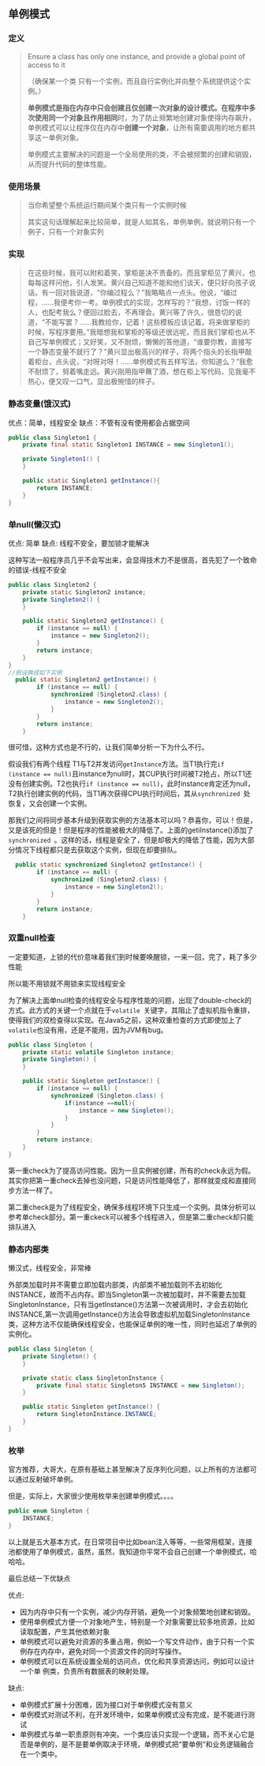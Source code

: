 ## 单例模式

### 定义

> Ensure a class has only one instance, and provide a global point of access to it
>
> （确保某一个类 只有一个实例，而且自行实例化并向整个系统提供这个实例。）
>
> **单例模式是指在内存中只会创建且仅创建一次对象的设计模式。**在程序中**多次使用同一个对象且作用相同**时，为了防止频繁地创建对象使得内存飙升，单例模式可以让程序仅在内存中**创建一个对象**，让所有需要调用的地方都共享这一单例对象。
>
> 单例模式主要解决的问题是一个全局使用的类，不会被频繁的创建和销毁，从而提升代码的整体性能。

### 使用场景

> 当你希望整个系统运行期间某个类只有一个实例时候
>
> 其实这句话理解起来比较简单，就是人如其名，单例单例，就说明只有一个例子，只有一个对象实列

### 实现

> 在这些时候，我可以附和着笑，掌柜是决不责备的。而且掌柜见了黄兴，也每每这样问他，引人发笑。黄兴自己知道不能和他们谈天，便只好向孩子说话。有一回对我说道，“你编过程么？”我略略点一点头。他说，“编过程，……我便考你一考。单例模式的实现，怎样写的？”我想，讨饭一样的人，也配考我么？便回过脸去，不再理会。黄兴等了许久，很恳切的说道，“不能写罢？……我教给你，记着！这些模板应该记着。将来做掌柜的时候，写程序要用。”我暗想我和掌柜的等级还很远呢，而且我们掌柜也从不自己写单例模式；又好笑，又不耐烦，懒懒的答他道，“谁要你教，直接写一个静态变量不就行了？”黄兴显出极高兴的样子，将两个指头的长指甲敲着柜台，点头说，“对呀对呀！……单例模式有五样写法，你知道么？”我愈不耐烦了，努着嘴走远。黄兴刚用指甲蘸了酒，想在柜上写代码，见我毫不热心，便又叹一口气，显出极惋惜的样子。

### 静态变量(饿汉式)

优点：简单，线程安全
缺点：不管有没有使用都会占据空间

```java
public class Singleton1 {
    private final static Singleton1 INSTANCE = new Singleton1();

    private Singleton1() {
    }

    public static Singleton1 getInstance(){
        return INSTANCE;
    }
}
```



### 单null(懒汉式)

优点: 简单
缺点: 线程不安全，要加锁才能解决

这种写法一般程序员几乎不会写出来，会显得技术力不是很高，首先犯了一个致命的错误-线程不安全

```java
public class Singleton2 {
    private static Singleton2 instance;
    private Singleton2() {
    }

    public static Singleton2 getInstance() {
        if (instance == null) {
            instance = new Singleton2();
        }
        return instance;
    }
}
//假设换成如下实例
  public static Singleton2 getInstance() {
        if (instance == null) {
            synchronized (Singleton2.class) {
                instance = new Singleton2();
            }
        }
        return instance;
    }
```

很可惜，这种方式也是不行的，让我们简单分析一下为什么不行。

假设我们有两个线程 T1与T2并发访问`getInstance`方法。当T1执行完`if (instance == null)`且instance为null时，其CUP执行时间被T2抢占，所以T1还没有创建实例。T2也执行`if (instance == null)`，此时instance肯定还为null，T2执行创建实例的代码，当T1再次获得CPU执行时间后，其从`synchronized `处恢复，又会创建一个实例。

那我们之间将同步基本升级到获取实例的方法基本可以吗？恭喜你，可以！但是，又是该死的但是！但是程序的性能被极大的降低了。上面的getiInstance()添加了`synchronized `。这样的话，线程是安全了，但是却极大的降低了性能，因为大部分情况下线程都只是去获取这个实例，但现在却要排队。

```java
  public static synchronized Singleton2 getInstance() {
        if (instance == null) {
            synchronized (Singleton2.class) {
                instance = new Singleton2();
            }
        }
        return instance;
    }
```

### 双重null检查

一定要知道，上锁的代价意味着我们到时候要唤醒锁，一来一回，完了，耗了多少性能

所以能不用锁就不用锁来实现线程安全

为了解决上面单null检查的线程安全与程序性能的问题，出现了double-check的方式。此方式的关键一个点就在于`volatile `关键字，其阻止了虚拟机指令重排，使得我们的双检查得以实现。在Java5之前，这种双重检查的方式即使加上了`volatile`也没有用，还是不能用，因为JVM有bug。

```java
public class Singleton {
    private static volatile Singleton instance;
    private Singleton() {
    }

    public static Singleton getInstance() {
        if (instance == null) {
            synchronized (Singleton.class) {
                if(instance ==null){
                    instance = new Singleton();
                }
            }
        }
        return instance;
    }
}
```

第一重check为了提高访问性能。因为一旦实例被创建，所有的check永远为假。其实你把第一重check去掉也没问题，只是访问性能降低了，那样就变成和直接同步方法一样了。

第二重check是为了线程安全，确保多线程环境下只生成一个实例。具体分析可以参考单check部分。第一重ckeck可以被多个线程进入，但是第二重check却只能排队进入

### 静态内部类

懒汉式，线程安全，非常棒

外部类加载时并不需要立即加载内部类，内部类不被加载则不去初始化INSTANCE，故而不占内存。即当Singleton第一次被加载时，并不需要去加载SingletonInstance，只有当getInstance()方法第一次被调用时，才会去初始化INSTANCE,第一次调用getInstance()方法会导致虚拟机加载SingletonInstance类，这种方法不仅能确保线程安全，也能保证单例的唯一性，同时也延迟了单例的实例化。


```java
public class Singleton {
    private Singleton() {
    }

    private static class SingletonInstance {
        private final static Singleton5 INSTANCE = new Singleton();
    }

    public static Singleton getInstance() {
        return SingletonInstance.INSTANCE;
    }
}
```

### 枚举

官方推荐，大哥大，在原有基础上甚至解决了反序列化问题，以上所有的方法都可以通过反射破坏单例。

但是，实际上，大家很少使用枚举来创建单例模式。。。。

```java
public enum Singleton {
    INSTANCE;
}
```

以上就是五大基本方式，在日常项目中比如bean注入等等，一些常用框架，连接池都使用了单例模式，虽然，虽然，我知道你平常不会自己创建一个单例模式，哈哈哈。

最后总结一下优缺点

优点:

- 因为内存中只有一个实例，减少内存开销，避免一个对象频繁地创建和销毁。
- 使用单例模式方便一个对象地产生，特别是一个对象需要比较多地资源，比如读取配置，产生其他依赖对象
- 单例模式可以避免对资源的多重占用，例如一个写文件动作，由于只有一个实例存在内存中，避免对同一个资源文件的同时写操作。
- 单例模式可以在系统设置全局的访问点，优化和共享资源访问，例如可以设计一个单 例类，负责所有数据表的映射处理。

缺点:

- 单例模式扩展十分困难，因为接口对于单例模式没有意义
- 单例模式对测试不利，在开发环境中，如果单例模式没有完成，是不能进行测试
- 单例模式与单一职责原则有冲突。一个类应该只实现一个逻辑，而不关心它是否是单例的，是不是要单例取决于环境，单例模式把“要单例”和业务逻辑融合在一个类中。
